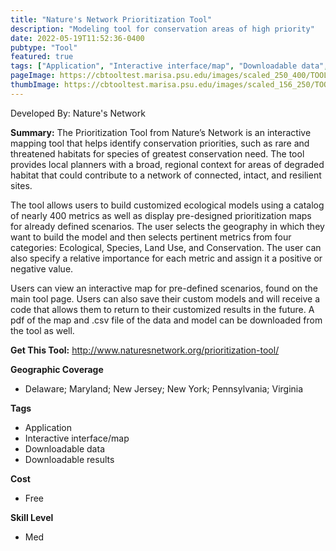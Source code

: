 ```yaml
---
title: "Nature's Network Prioritization Tool"
description: "Modeling tool for conservation areas of high priority"
date: 2022-05-19T11:52:36-0400
pubtype: "Tool"
featured: true
tags: ["Application", "Interactive interface/map", "Downloadable data", "Downloadable results"]
pageImage: https://cbtooltest.marisa.psu.edu/images/scaled_250_400/TOOLID_68.0_ScreenCapture-1.png
thumbImage: https://cbtooltest.marisa.psu.edu/images/scaled_156_250/TOOLID_68.0_ScreenCapture-1.png
---
```

Developed By: Nature's Network

**Summary:** The Prioritization Tool from Nature’s Network is an interactive mapping tool that helps identify conservation priorities, such as rare and threatened habitats for species of greatest conservation need. The tool provides local planners with a broad, regional context for areas of degraded habitat that could contribute to a network of connected, intact, and resilient sites.

The tool allows users to build customized ecological models using a catalog of nearly 400 metrics as well as display pre-designed prioritization maps for already defined scenarios. 
The user selects the geography in which they want to build the model and then selects pertinent metrics from four categories: Ecological, Species, Land Use, and Conservation. The user can also specify a relative importance for each metric and assign it a positive or negative value.  

Users can view an interactive map for pre-defined scenarios, found on the main tool page. Users can also save their custom models and will receive a code that allows them to return to their customized results in the future. A pdf of the map and .csv file of the data and model can be downloaded from the tool as well.


__**Get This Tool:**__ http://www.naturesnetwork.org/prioritization-tool/

__**Geographic Coverage**__
- Delaware; Maryland; New Jersey; New York; Pennsylvania; Virginia

__**Tags**__
-  Application
-  Interactive interface/map
-  Downloadable data
-  Downloadable results

__**Cost**__
- Free

__**Skill Level**__
- Med
